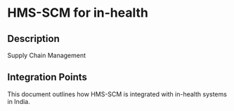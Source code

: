# HMS-SCM for in-health

## Description

Supply Chain Management

## Integration Points

This document outlines how HMS-SCM is integrated with in-health systems in India.
